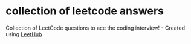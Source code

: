 # collection of leetcode answers 
Collection of LeetCode questions to ace the coding interview! - Created using [LeetHub](https://github.com/QasimWani/LeetHub)
